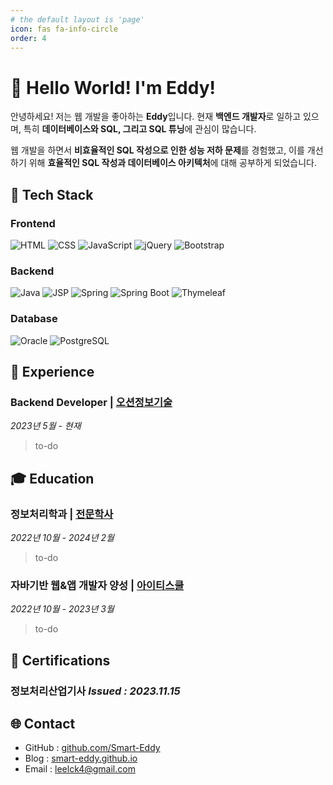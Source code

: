 ```yaml
---
# the default layout is 'page'
icon: fas fa-info-circle
order: 4
---
```

<!-- 프로필 헤더 -->
# 👋 Hello World! I'm Eddy!  

안녕하세요! 저는 웹 개발을 좋아하는 **Eddy**입니다.
현재 **백엔드 개발자**로 일하고 있으며, 특히 **데이터베이스와 SQL, 그리고 SQL 튜닝**에 관심이 많습니다.

웹 개발을 하면서 **비효율적인 SQL 작성으로 인한 성능 저하 문제**를 경험했고, 이를 개선하기 위해 **효율적인 SQL 작성과 데이터베이스 아키텍처**에 대해 공부하게 되었습니다.

## 🚀 Tech Stack  

### Frontend
![HTML](https://img.shields.io/badge/HTML-%23E34F26.svg?style=flat&logo=html5&logoColor=white)
![CSS](https://img.shields.io/badge/CSS-%231572B6.svg?style=flat&logo=css3&logoColor=white)
![JavaScript](https://img.shields.io/badge/JavaScript-%23F7DF1E.svg?style=flat&logo=javascript&logoColor=black)
![jQuery](https://img.shields.io/badge/jQuery-%230769AD.svg?style=flat&logo=jquery&logoColor=white)
![Bootstrap](https://img.shields.io/badge/Bootstrap-%23563D7C?style=flat-square&logo=bootstrap&logoColor=white)

### Backend
![Java](https://img.shields.io/badge/Java-%23ED8B00.svg?style=flat&logo=openjdk&logoColor=white)
![JSP](https://img.shields.io/badge/JSP-%23FF5733?style=flat-square&logo=java&logoColor=white)
![Spring](https://img.shields.io/badge/Spring-%236DB33F.svg?style=flat&logo=spring&logoColor=white)
![Spring Boot](https://img.shields.io/badge/Spring%20Boot-%236DB33F.svg?style=flat&logo=springboot&logoColor=white)
![Thymeleaf](https://img.shields.io/badge/Thymeleaf-%230A7F35?style=flat-square&logo=thymeleaf&logoColor=white)

### Database
![Oracle](https://img.shields.io/badge/Oracle-%23F00000.svg?style=flat&logo=oracle&logoColor=white)
![PostgreSQL](https://img.shields.io/badge/PostgreSQL-%23336791.svg?style=flat&logo=postgresql&logoColor=white)



## 💼 Experience
### Backend Developer | [오션정보기술](http://www.ocean-it.co.kr/)
*2023년 5월 - 현재*
> to-do

## 🎓 Education
### 정보처리학과 | [전문학사](#)
*2022년 10월 - 2024년 2월*
> to-do

### 자바기반 웹&앱 개발자 양성 | [아이티스쿨](https://www.itschool.or.kr/)
*2022년 10월 - 2023년 3월*
> to-do

## 🏅 Certifications
### 정보처리산업기사 *Issued : 2023.11.15*
<!-- - **Details**: ...-->

## 🌐 Contact  
- GitHub : [github.com/Smart-Eddy](https://github.com/Smart-Eddy)
- Blog : [smart-eddy.github.io](https://smart-eddy.github.io/)  
- Email : leelck4@gmail.com  



